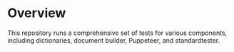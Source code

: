 # Overview

This repository runs a comprehensive set of tests for various components, including dictionaries, document builder, Puppeteer, and standardtester.
